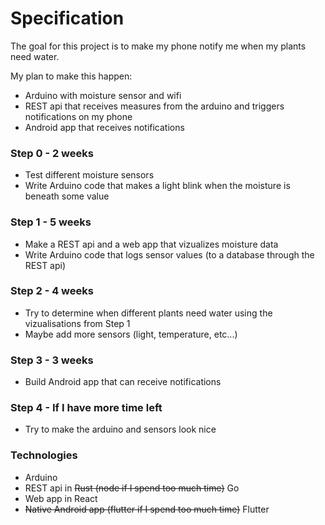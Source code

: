 # Specification
The goal for this project is to make my phone notify me when my plants need water.

My plan to make this happen:

- Arduino with moisture sensor and wifi
- REST api that receives measures from the arduino and triggers notifications on my phone
- Android app that receives notifications


### Step 0 - 2 weeks
- Test different moisture sensors
- Write Arduino code that makes a light blink when the moisture is beneath some value


### Step 1 - 5 weeks
- Make a REST api and a web app that vizualizes moisture data
- Write Arduino code that logs sensor values (to a database through the REST api)


### Step 2 - 4 weeks
- Try to determine when different plants need water using the vizualisations from Step 1
- Maybe add more sensors (light, temperature, etc...)


### Step 3 - 3 weeks
- Build Android app that can receive notifications


### Step 4 - If I have more time left
- Try to make the arduino and sensors look nice


### Technologies
- Arduino
- REST api in ~~Rust (node if I spend too much time)~~ Go
- Web app in React
- ~~Native Android app (flutter if I spend too much time)~~ Flutter
